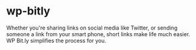 wp-bitly
========

Whether you're sharing links on social media like Twitter, or sending someone a link from your smart phone, short links make life much easier. WP Bit.ly simplifies the process for you.
